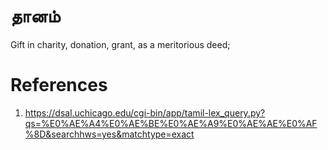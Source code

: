 # தானம்

 Gift in charity, donation, grant, as a meritorious deed;

# References
1. https://dsal.uchicago.edu/cgi-bin/app/tamil-lex_query.py?qs=%E0%AE%A4%E0%AE%BE%E0%AE%A9%E0%AE%AE%E0%AF%8D&searchhws=yes&matchtype=exact
